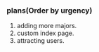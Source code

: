 ### plans(Order by urgency) ###
1. adding more majors.  
2. custom index page.
3. attracting users.   
